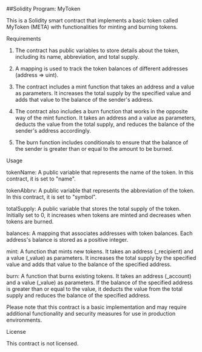 ##Solidity Program: MyToken

This is a Solidity smart contract that implements a basic token called MyToken (META) with functionalities for minting and burning tokens.

Requirements

1. The contract has public variables to store details about the token, including its name, abbreviation, and total supply.

2. A mapping is used to track the token balances of different addresses (address => uint).

3. The contract includes a mint function that takes an address and a value as parameters. It increases the total supply by the specified value and adds that value to the balance of the sender's address.

4. The contract also includes a burn function that works in the opposite way of the mint function. It takes an address and a value as parameters, deducts the value from the total supply, and reduces the balance of the sender's address accordingly.

5. The burn function includes conditionals to ensure that the balance of the sender is greater than or equal to the amount to be burned.

Usage

tokenName: A public variable that represents the name of the token. In this contract, it is set to "name".

tokenAbbrv: A public variable that represents the abbreviation of the token. In this contract, it is set to "symbol".

totalSupply: A public variable that stores the total supply of the token. Initially set to 0, it increases when tokens are minted and decreases when tokens are burned.

balances: A mapping that associates addresses with token balances. Each address's balance is stored as a positive integer.

mint: A function that mints new tokens. It takes an address (_recipient) and a value (_value) as parameters. It increases the total supply by the specified value and adds that value to the balance of the specified address.

burn: A function that burns existing tokens. It takes an address (_account) and a value (_value) as parameters. If the balance of the specified address is greater than or equal to the value, it deducts the value from the total supply and reduces the balance of the specified address.

Please note that this contract is a basic implementation and may require additional functionality and security measures for use in production environments.

License

This contract is not licensed.
